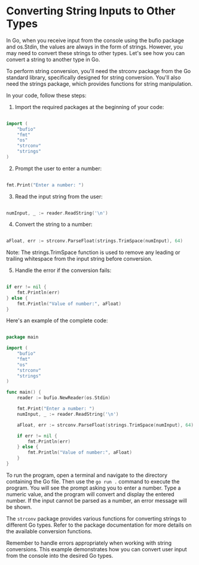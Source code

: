 # Converting String Inputs to Other Types
In Go, when you receive input from the console using the bufio package and os.Stdin, the values are always in the form of strings. However, you may need to convert these strings to other types. Let's see how you can convert a string to another type in Go.

To perform string conversion, you'll need the strconv package from the Go standard library, specifically designed for string conversion. You'll also need the strings package, which provides functions for string manipulation.

In your code, follow these steps:


1. Import the required packages at the beginning of your code:


```go
 
import (
    "bufio"
    "fmt"
    "os"
    "strconv"
    "strings"
)
```

2. Prompt the user to enter a number:

```go
 
fmt.Print("Enter a number: ")
```

3. Read the input string from the user:

```go
 
numInput, _ := reader.ReadString('\n')
```

4. Convert the string to a number:

```go
 
aFloat, err := strconv.ParseFloat(strings.TrimSpace(numInput), 64)
```

Note: The strings.TrimSpace function is used to remove any leading or trailing whitespace from the input string before conversion.

5. Handle the error if the conversion fails:

```go
 
if err != nil {
    fmt.Println(err)
} else {
    fmt.Println("Value of number:", aFloat)
}
```

Here's an example of the complete code:

```go
 
package main

import (
    "bufio"
    "fmt"
    "os"
    "strconv"
    "strings"
)

func main() {
    reader := bufio.NewReader(os.Stdin)

    fmt.Print("Enter a number: ")
    numInput, _ := reader.ReadString('\n')

    aFloat, err := strconv.ParseFloat(strings.TrimSpace(numInput), 64)

    if err != nil {
        fmt.Println(err)
    } else {
        fmt.Println("Value of number:", aFloat)
    }
}
```

To run the program, open a terminal and navigate to the directory containing the Go file. Then use the `go run .` command to execute the program. You will see the prompt asking you to enter a number. Type a numeric value, and the program will convert and display the entered number. If the input cannot be parsed as a number, an error message will be shown.

The `strconv` package provides various functions for converting strings to different Go types. Refer to the package documentation for more details on the available conversion functions.

Remember to handle errors appropriately when working with string conversions. This example demonstrates how you can convert user input from the console into the desired Go types.